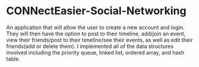 CONNectEasier-Social-Networking
===============================

An application that will allow the user to create a new account and login. 
They will then have the option to post to their timeline, add/join an event, 
view their friends/post to their timeline/see their events, as well as edit their 
friends(add or delete them). I implemented all of the data structures involved 
including the priority queue, linked list, ordered array, and hash table.
